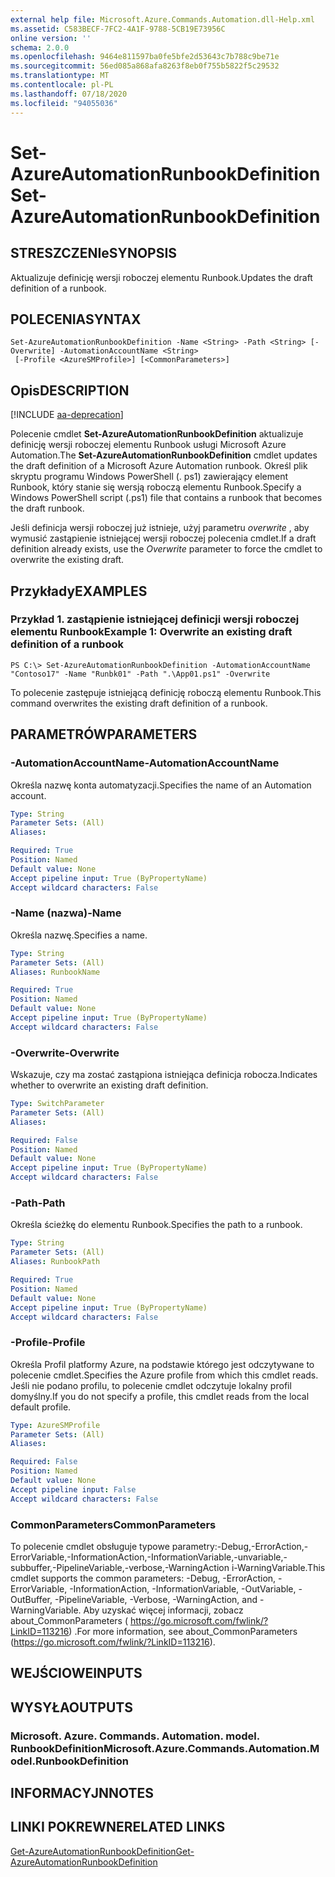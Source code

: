 ```yaml
---
external help file: Microsoft.Azure.Commands.Automation.dll-Help.xml
ms.assetid: C583BECF-7FC2-4A1F-9788-5CB19E73956C
online version: ''
schema: 2.0.0
ms.openlocfilehash: 9464e811597ba0fe5bfe2d53643c7b788c9be71e
ms.sourcegitcommit: 56ed085a868afa8263f8eb0f755b5822f5c29532
ms.translationtype: MT
ms.contentlocale: pl-PL
ms.lasthandoff: 07/18/2020
ms.locfileid: "94055036"
---
```

# <span data-ttu-id="e4ac7-101">Set-AzureAutomationRunbookDefinition</span><span class="sxs-lookup"><span data-stu-id="e4ac7-101">Set-AzureAutomationRunbookDefinition</span></span>

## <span data-ttu-id="e4ac7-102">STRESZCZENIe</span><span class="sxs-lookup"><span data-stu-id="e4ac7-102">SYNOPSIS</span></span>

<span data-ttu-id="e4ac7-103">Aktualizuje definicję wersji roboczej elementu Runbook.</span><span class="sxs-lookup"><span data-stu-id="e4ac7-103">Updates the draft definition of a runbook.</span></span>

## <span data-ttu-id="e4ac7-104">POLECENIA</span><span class="sxs-lookup"><span data-stu-id="e4ac7-104">SYNTAX</span></span>

```
Set-AzureAutomationRunbookDefinition -Name <String> -Path <String> [-Overwrite] -AutomationAccountName <String>
 [-Profile <AzureSMProfile>] [<CommonParameters>]
```

## <span data-ttu-id="e4ac7-105">Opis</span><span class="sxs-lookup"><span data-stu-id="e4ac7-105">DESCRIPTION</span></span>

[!INCLUDE [aa-deprecation](../include/aa-deprecation.md)]

<span data-ttu-id="e4ac7-106">Polecenie cmdlet **Set-AzureAutomationRunbookDefinition** aktualizuje definicję wersji roboczej elementu Runbook usługi Microsoft Azure Automation.</span><span class="sxs-lookup"><span data-stu-id="e4ac7-106">The **Set-AzureAutomationRunbookDefinition** cmdlet updates the draft definition of a Microsoft Azure Automation runbook.</span></span>
<span data-ttu-id="e4ac7-107">Określ plik skryptu programu Windows PowerShell (. ps1) zawierający element Runbook, który stanie się wersją roboczą elementu Runbook.</span><span class="sxs-lookup"><span data-stu-id="e4ac7-107">Specify a Windows PowerShell script (.ps1) file that contains a runbook that becomes the draft runbook.</span></span>

<span data-ttu-id="e4ac7-108">Jeśli definicja wersji roboczej już istnieje, użyj parametru *overwrite* , aby wymusić zastąpienie istniejącej wersji roboczej polecenia cmdlet.</span><span class="sxs-lookup"><span data-stu-id="e4ac7-108">If a draft definition already exists, use the *Overwrite* parameter to force the cmdlet to overwrite the existing draft.</span></span>

## <span data-ttu-id="e4ac7-109">Przykłady</span><span class="sxs-lookup"><span data-stu-id="e4ac7-109">EXAMPLES</span></span>

### <span data-ttu-id="e4ac7-110">Przykład 1. zastąpienie istniejącej definicji wersji roboczej elementu Runbook</span><span class="sxs-lookup"><span data-stu-id="e4ac7-110">Example 1: Overwrite an existing draft definition of a runbook</span></span>
```
PS C:\> Set-AzureAutomationRunbookDefinition -AutomationAccountName "Contoso17" -Name "Runbk01" -Path ".\App01.ps1" -Overwrite
```

<span data-ttu-id="e4ac7-111">To polecenie zastępuje istniejącą definicję roboczą elementu Runbook.</span><span class="sxs-lookup"><span data-stu-id="e4ac7-111">This command overwrites the existing draft definition of a runbook.</span></span>

## <span data-ttu-id="e4ac7-112">PARAMETRÓW</span><span class="sxs-lookup"><span data-stu-id="e4ac7-112">PARAMETERS</span></span>

### <span data-ttu-id="e4ac7-113">-AutomationAccountName</span><span class="sxs-lookup"><span data-stu-id="e4ac7-113">-AutomationAccountName</span></span>
<span data-ttu-id="e4ac7-114">Określa nazwę konta automatyzacji.</span><span class="sxs-lookup"><span data-stu-id="e4ac7-114">Specifies the name of an Automation account.</span></span>

```yaml
Type: String
Parameter Sets: (All)
Aliases: 

Required: True
Position: Named
Default value: None
Accept pipeline input: True (ByPropertyName)
Accept wildcard characters: False
```

### <span data-ttu-id="e4ac7-115">-Name (nazwa)</span><span class="sxs-lookup"><span data-stu-id="e4ac7-115">-Name</span></span>
<span data-ttu-id="e4ac7-116">Określa nazwę.</span><span class="sxs-lookup"><span data-stu-id="e4ac7-116">Specifies a name.</span></span>

```yaml
Type: String
Parameter Sets: (All)
Aliases: RunbookName

Required: True
Position: Named
Default value: None
Accept pipeline input: True (ByPropertyName)
Accept wildcard characters: False
```

### <span data-ttu-id="e4ac7-117">-Overwrite</span><span class="sxs-lookup"><span data-stu-id="e4ac7-117">-Overwrite</span></span>
<span data-ttu-id="e4ac7-118">Wskazuje, czy ma zostać zastąpiona istniejąca definicja robocza.</span><span class="sxs-lookup"><span data-stu-id="e4ac7-118">Indicates whether to overwrite an existing draft definition.</span></span>

```yaml
Type: SwitchParameter
Parameter Sets: (All)
Aliases: 

Required: False
Position: Named
Default value: None
Accept pipeline input: True (ByPropertyName)
Accept wildcard characters: False
```

### <span data-ttu-id="e4ac7-119">-Path</span><span class="sxs-lookup"><span data-stu-id="e4ac7-119">-Path</span></span>
<span data-ttu-id="e4ac7-120">Określa ścieżkę do elementu Runbook.</span><span class="sxs-lookup"><span data-stu-id="e4ac7-120">Specifies the path to a runbook.</span></span>

```yaml
Type: String
Parameter Sets: (All)
Aliases: RunbookPath

Required: True
Position: Named
Default value: None
Accept pipeline input: True (ByPropertyName)
Accept wildcard characters: False
```

### <span data-ttu-id="e4ac7-121">-Profile</span><span class="sxs-lookup"><span data-stu-id="e4ac7-121">-Profile</span></span>
<span data-ttu-id="e4ac7-122">Określa Profil platformy Azure, na podstawie którego jest odczytywane to polecenie cmdlet.</span><span class="sxs-lookup"><span data-stu-id="e4ac7-122">Specifies the Azure profile from which this cmdlet reads.</span></span>
<span data-ttu-id="e4ac7-123">Jeśli nie podano profilu, to polecenie cmdlet odczytuje lokalny profil domyślny.</span><span class="sxs-lookup"><span data-stu-id="e4ac7-123">If you do not specify a profile, this cmdlet reads from the local default profile.</span></span>

```yaml
Type: AzureSMProfile
Parameter Sets: (All)
Aliases: 

Required: False
Position: Named
Default value: None
Accept pipeline input: False
Accept wildcard characters: False
```

### <span data-ttu-id="e4ac7-124">CommonParameters</span><span class="sxs-lookup"><span data-stu-id="e4ac7-124">CommonParameters</span></span>
<span data-ttu-id="e4ac7-125">To polecenie cmdlet obsługuje typowe parametry:-Debug,-ErrorAction,-ErrorVariable,-InformationAction,-InformationVariable,-unvariable,-subbuffer,-PipelineVariable,-verbose,-WarningAction i-WarningVariable.</span><span class="sxs-lookup"><span data-stu-id="e4ac7-125">This cmdlet supports the common parameters: -Debug, -ErrorAction, -ErrorVariable, -InformationAction, -InformationVariable, -OutVariable, -OutBuffer, -PipelineVariable, -Verbose, -WarningAction, and -WarningVariable.</span></span> <span data-ttu-id="e4ac7-126">Aby uzyskać więcej informacji, zobacz about_CommonParameters ( https://go.microsoft.com/fwlink/?LinkID=113216) .</span><span class="sxs-lookup"><span data-stu-id="e4ac7-126">For more information, see about_CommonParameters (https://go.microsoft.com/fwlink/?LinkID=113216).</span></span>

## <span data-ttu-id="e4ac7-127">WEJŚCIOWE</span><span class="sxs-lookup"><span data-stu-id="e4ac7-127">INPUTS</span></span>

## <span data-ttu-id="e4ac7-128">WYSYŁA</span><span class="sxs-lookup"><span data-stu-id="e4ac7-128">OUTPUTS</span></span>

### <span data-ttu-id="e4ac7-129">Microsoft. Azure. Commands. Automation. model. RunbookDefinition</span><span class="sxs-lookup"><span data-stu-id="e4ac7-129">Microsoft.Azure.Commands.Automation.Model.RunbookDefinition</span></span>

## <span data-ttu-id="e4ac7-130">INFORMACYJN</span><span class="sxs-lookup"><span data-stu-id="e4ac7-130">NOTES</span></span>

## <span data-ttu-id="e4ac7-131">LINKI POKREWNE</span><span class="sxs-lookup"><span data-stu-id="e4ac7-131">RELATED LINKS</span></span>

[<span data-ttu-id="e4ac7-132">Get-AzureAutomationRunbookDefinition</span><span class="sxs-lookup"><span data-stu-id="e4ac7-132">Get-AzureAutomationRunbookDefinition</span></span>](./Get-AzureAutomationRunbookDefinition.md)


